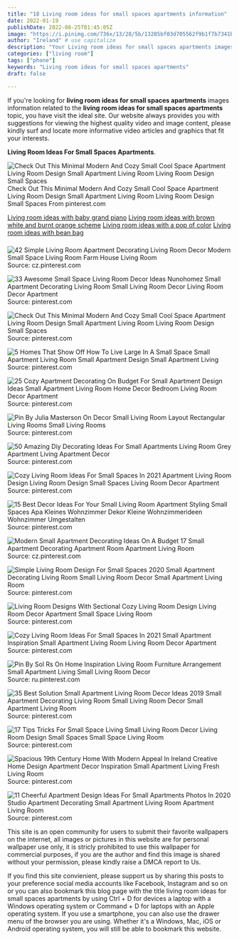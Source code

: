 ```yaml
---
title: "18 Living room ideas for small spaces apartments information"
date: 2022-01-19
publishDate: 2022-08-25T01:45:05Z
image: "https://i.pinimg.com/736x/13/28/5b/13285bf03d705562f9b1f7b7341b875b.jpg"
author: "Ireland" # use capitalize
description: "Your Living room ideas for small spaces apartments images are available. Living room ideas for small spaces apartments are a topic that is being searched for and liked by netizens now. You can Download the Living room ideas for small spaces apartments files here. Get all royalty-free photos and vectors."
categories: ["living room"]
tags: ["phone"]
keywords: "Living room ideas for small spaces apartments"
draft: false

---
```


If you're looking for **living room ideas for small spaces apartments** images information related to the **living room ideas for small spaces apartments** topic, you have visit the ideal  site.  Our website always  provides you with  suggestions  for viewing  the highest  quality video and image  content, please kindly surf and locate more informative video articles and graphics  that fit your interests.

**Living Room Ideas For Small Spaces Apartments**. 

![Check Out This Minimal Modern And Cozy Small Cool Space Apartment Living Room Design Small Apartment Living Room Living Room Design Small Spaces](https://i.pinimg.com/originals/f6/8a/f4/f68af4557cf7ae1fd0bc2b997e7efe56.png "Check Out This Minimal Modern And Cozy Small Cool Space Apartment Living Room Design Small Apartment Living Room Living Room Design Small Spaces")
Check Out This Minimal Modern And Cozy Small Cool Space Apartment Living Room Design Small Apartment Living Room Living Room Design Small Spaces From pinterest.com

[Living room ideas with baby grand piano](/living-room-ideas-with-baby-grand-piano/)
[Living room ideas with brown white and burnt orange scheme](/living-room-ideas-with-brown-white-and-burnt-orange-scheme/)
[Living room ideas with a pop of color](/living-room-ideas-with-a-pop-of-color/)
[Living room ideas with bean bag](/living-room-ideas-with-bean-bag/)



### 

 


![42 Simple Living Room Apartment Decorating Living Room Decor Modern Small Space Living Room Farm House Living Room](https://i.pinimg.com/originals/8e/d4/82/8ed482230a987ef15f8f5b964aa7479d.jpg "42 Simple Living Room Apartment Decorating Living Room Decor Modern Small Space Living Room Farm House Living Room")
Source: cz.pinterest.com

 

![33 Awesome Small Space Living Room Decor Ideas Nunohomez Small Apartment Decorating Living Room Small Living Room Decor Living Room Decor Apartment](https://i.pinimg.com/originals/77/5d/89/775d89a291dd1108ef583de5aa2b0c1d.jpg "33 Awesome Small Space Living Room Decor Ideas Nunohomez Small Apartment Decorating Living Room Small Living Room Decor Living Room Decor Apartment")
Source: pinterest.com

 

![Check Out This Minimal Modern And Cozy Small Cool Space Apartment Living Room Design Small Apartment Living Room Living Room Design Small Spaces](https://i.pinimg.com/originals/f6/8a/f4/f68af4557cf7ae1fd0bc2b997e7efe56.png "Check Out This Minimal Modern And Cozy Small Cool Space Apartment Living Room Design Small Apartment Living Room Living Room Design Small Spaces")
Source: pinterest.com

 

![5 Homes That Show Off How To Live Large In A Small Space Small Apartment Living Room Small Apartment Design Small Apartment Living](https://i.pinimg.com/originals/1d/76/ed/1d76ed91402cfd7a532ca941210b23e3.jpg "5 Homes That Show Off How To Live Large In A Small Space Small Apartment Living Room Small Apartment Design Small Apartment Living")
Source: pinterest.com

 

![25 Cozy Apartment Decorating On Budget For Small Apartment Design Ideas Small Apartment Living Room Home Decor Bedroom Living Room Decor Apartment](https://i.pinimg.com/564x/11/1c/ca/111cca84d4355a1eefd13ac0ad67f13d.jpg "25 Cozy Apartment Decorating On Budget For Small Apartment Design Ideas Small Apartment Living Room Home Decor Bedroom Living Room Decor Apartment")
Source: pinterest.com

 

![Pin By Julia Masterson On Decor Small Living Room Layout Rectangular Living Rooms Small Living Rooms](https://i.pinimg.com/originals/2f/73/0d/2f730d03bc7ff376e042efe11c133b38.jpg "Pin By Julia Masterson On Decor Small Living Room Layout Rectangular Living Rooms Small Living Rooms")
Source: pinterest.com

 

![50 Amazing Diy Decorating Ideas For Small Apartments Living Room Grey Apartment Living Apartment Decor](https://i.pinimg.com/originals/fa/de/ef/fadeefa82dba47f574cb72e4db950395.jpg "50 Amazing Diy Decorating Ideas For Small Apartments Living Room Grey Apartment Living Apartment Decor")
Source: pinterest.com

 

![Cozy Living Room Ideas For Small Spaces In 2021 Apartment Living Room Design Living Room Design Small Spaces Living Room Decor Apartment](https://i.pinimg.com/736x/c6/8f/75/c68f75dba14fd0f9dbc03334c2025db2.jpg "Cozy Living Room Ideas For Small Spaces In 2021 Apartment Living Room Design Living Room Design Small Spaces Living Room Decor Apartment")
Source: pinterest.com

 

![15 Best Decor Ideas For Your Small Living Room Apartment Styling Small Spaces Apa Kleines Wohnzimmer Dekor Kleine Wohnzimmerideen Wohnzimmer Umgestalten](https://i.pinimg.com/736x/5a/e4/65/5ae465d63480931d28e8c6e05577a4f9.jpg "15 Best Decor Ideas For Your Small Living Room Apartment Styling Small Spaces Apa Kleines Wohnzimmer Dekor Kleine Wohnzimmerideen Wohnzimmer Umgestalten")
Source: pinterest.com

 

![Modern Small Apartment Decorating Ideas On A Budget 17 Small Apartment Decorating Apartment Room Apartment Living Room](https://i.pinimg.com/originals/45/44/c7/4544c734018f57adf65433e06ae86ff6.jpg "Modern Small Apartment Decorating Ideas On A Budget 17 Small Apartment Decorating Apartment Room Apartment Living Room")
Source: cz.pinterest.com

 

![Simple Living Room Design For Small Spaces 2020 Small Apartment Decorating Living Room Small Living Room Decor Small Apartment Living Room](https://i.pinimg.com/originals/7c/3e/5c/7c3e5cb2e5c1a6370892a4cea25effeb.jpg "Simple Living Room Design For Small Spaces 2020 Small Apartment Decorating Living Room Small Living Room Decor Small Apartment Living Room")
Source: pinterest.com

 

![Living Room Designs With Sectional Cozy Living Room Design Living Room Decor Apartment Small Space Living Room](https://i.pinimg.com/originals/6d/36/3e/6d363ebff73c6131a4cea35aaba6139b.jpg "Living Room Designs With Sectional Cozy Living Room Design Living Room Decor Apartment Small Space Living Room")
Source: pinterest.com

 

![Cozy Living Room Ideas For Small Spaces In 2021 Small Apartment Inspiration Small Apartment Living Room Living Room Decor Apartment](https://i.pinimg.com/736x/ce/b4/0d/ceb40dfb8c45f382e8ce0966b7be649f.jpg "Cozy Living Room Ideas For Small Spaces In 2021 Small Apartment Inspiration Small Apartment Living Room Living Room Decor Apartment")
Source: pinterest.com

 

![Pin By Sol Rs On Home Inspiration Living Room Furniture Arrangement Small Apartment Living Small Living Room Decor](https://i.pinimg.com/originals/5f/21/32/5f2132b18371fff0c6c2db1573717770.jpg "Pin By Sol Rs On Home Inspiration Living Room Furniture Arrangement Small Apartment Living Small Living Room Decor")
Source: ru.pinterest.com

 

![35 Best Solution Small Apartment Living Room Decor Ideas 2019 Small Apartment Decorating Living Room Small Living Room Decor Small Apartment Living Room](https://i.pinimg.com/originals/a5/f3/b2/a5f3b2b89602fbc8289df3a0f6921596.jpg "35 Best Solution Small Apartment Living Room Decor Ideas 2019 Small Apartment Decorating Living Room Small Living Room Decor Small Apartment Living Room")
Source: pinterest.com

 

![17 Tips Tricks For Small Space Living Small Living Room Decor Living Room Design Small Spaces Small Space Living Room](https://i.pinimg.com/originals/f9/fc/9e/f9fc9ed750e72068bd075c90f5c0e77d.jpg "17 Tips Tricks For Small Space Living Small Living Room Decor Living Room Design Small Spaces Small Space Living Room")
Source: pinterest.com

 

![Spacious 19th Century Home With Modern Appeal In Ireland Creative Home Design Apartment Decor Inspiration Small Apartment Living Fresh Living Room](https://i.pinimg.com/564x/be/33/f8/be33f8023eabb73f116d9716ca635ac5.jpg "Spacious 19th Century Home With Modern Appeal In Ireland Creative Home Design Apartment Decor Inspiration Small Apartment Living Fresh Living Room")
Source: pinterest.com

 

![11 Cheerful Apartment Design Ideas For Small Apartments Photos In 2020 Studio Apartment Decorating Small Apartment Living Room Apartment Living Room](https://i.pinimg.com/736x/13/28/5b/13285bf03d705562f9b1f7b7341b875b.jpg "11 Cheerful Apartment Design Ideas For Small Apartments Photos In 2020 Studio Apartment Decorating Small Apartment Living Room Apartment Living Room")
Source: pinterest.com

 

This site is an open community for users to submit their favorite wallpapers on the internet, all images or pictures in this website are for personal wallpaper use only, it is stricly prohibited to use this wallpaper for commercial purposes, if you are the author and find this image is shared without your permission, please kindly raise a DMCA report to Us.

If you find this site convienient, please support us by sharing this posts to your preference social media accounts like Facebook, Instagram and so on or you can also bookmark this blog page with the title living room ideas for small spaces apartments by using Ctrl + D for devices a laptop with a Windows operating system or Command + D for laptops with an Apple operating system. If you use a smartphone, you can also use the drawer menu of the browser you are using. Whether it's a Windows, Mac, iOS or Android operating system, you will still be able to bookmark this website.
